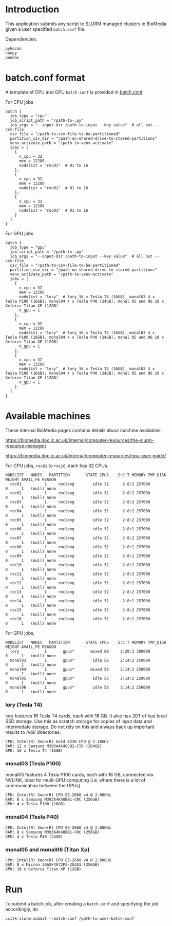 # Introduction
This application submits any script to SLURM managed clusters in BioMedia given a user specified 
`batch.conf` file.

Dependencies:
```
pyhocon
numpy
pandas
```

# batch.conf format
A template of CPU and GPU `batch.conf` is provided in [batch.conf](batch.conf)

For CPU jobs
```hocon
batch {
  job_type = "cpu"
  job_script_path = "/path-to-.py"
  job_args = "--input-dir /path-to-input --key value"  # all but --csv-file
  csv_file = "/path-to-csv-file-to-be-partitioned"
  partition_csv_dir = "/path-on-shared-drive-to-stored-partitions"
  venv_activate_path = "/path-to-venv-activate"
  jobs = [
    {
      n_cpu = 32
      mem = 12288
      nodelist = "roc01"  # 01 to 16
    },
    {
      n_cpu = 32
      mem = 12288
      nodelist = "roc01"  # 01 to 16
    },
    {
      n_cpu = 32
      mem = 12288
      nodelist = "roc01"  # 01 to 16
    }
  ]
}

```

For GPU jobs
```hocon
batch {
  job_type = "gpu"
  job_script_path = "/path-to-.py"
  job_args = "--input-dir /path-to-input --key value"  # all but --csv-file
  csv_file = "/path-to-csv-file-to-be-partitioned"
  partition_csv_dir = "/path-on-shared-drive-to-stored-partitions"
  venv_activate_path = "/path-to-venv-activate"
  jobs = [
    {
      n_cpu = 32
      mem = 12288
      nodelist = "lory"  # lory 16 x Tesla T4 (16GB), monal03 4 x Tesla P100 (16GB), monal04 4 x Tesla P40 (24GB), monal 05 and 06 10 x Geforce Titan XP (12GB)
      n_gpu = 1
    },
    {
      n_cpu = 32
      mem = 12288
      nodelist = "lory"  # lory 16 x Tesla T4 (16GB), monal03 4 x Tesla P100 (16GB), monal04 4 x Tesla P40 (24GB), monal 05 and 06 10 x Geforce Titan XP (12GB)
      n_gpu = 1
    },
    {
      n_cpu = 32
      mem = 12288
      nodelist = "lory"  # lory 16 x Tesla T4 (16GB), monal03 4 x Tesla P100 (16GB), monal04 4 x Tesla P40 (24GB), monal 05 and 06 10 x Geforce Titan XP (12GB)
      n_gpu = 1
    }
  ]
}

```

# Available machines

These internal BioMedia pages contains details about machine availables: 

https://biomedia.doc.ic.ac.uk/internal/computer-resources/the-slurm-resource-manager/

https://biomedia.doc.ic.ac.uk/internal/computer-resources/gpu-user-guide/

For CPU jobs, `roc01` to `roc16`, each has 32 CPUs.

```
NODELIST   NODES   PARTITION       STATE CPUS    S:C:T MEMORY TMP_DISK WEIGHT AVAIL_FE REASON              
  roc01          1     roclong        idle 32      2:8:2 257000        0      1   (null) none                
  roc02          1     roclong        idle 32      2:8:2 257000        0      1   (null) none                
  roc03          1     roclong        idle 32      2:8:2 257000        0      1   (null) none                
  roc04          1     roclong        idle 32      2:8:2 257000        0      1   (null) none                
  roc05          1     roclong        idle 32      2:8:2 257000        0      1   (null) none                
  roc06          1     roclong        idle 32      2:8:2 257000        0      1   (null) none                
  roc07          1     roclong        idle 32      2:8:2 257000        0      1   (null) none                
  roc08          1     roclong        idle 32      2:8:2 257000        0      1   (null) none                
  roc09          1     roclong        idle 32      2:8:2 257000        0      1   (null) none                
  roc10          1     roclong        idle 32      2:8:2 257000        0      1   (null) none                
  roc11          1     roclong        idle 32      2:8:2 257000        0      1   (null) none                
  roc12          1     roclong        idle 32      2:8:2 257000        0      1   (null) none                
  roc13          1     roclong        idle 32      2:8:2 257000        0      1   (null) none                
  roc14          1     roclong        idle 32      2:8:2 257000        0      1   (null) none                
  roc15          1     roclong        idle 32      2:8:2 257000        0      1   (null) none                
  roc16          1     roclong        idle 32      2:8:2 257000        0      1   (null) none  
```

For GPU jobs, 

```
NODELIST   NODES   PARTITION       STATE CPUS    S:C:T MEMORY TMP_DISK WEIGHT AVAIL_FE REASON              
  lory           1       gpus*       mixed 80     2:20:2 380000        0      1   (null) none                
  monal03        1       gpus*        idle 56     2:14:2 250000        0      1   (null) none                
  monal04        1       gpus*       mixed 56     2:14:2 250000        0      1   (null) none                
  monal05        1       gpus*        idle 56     2:14:2 220000        0      1   (null) none                
  monal06        1       gpus*        idle 56     2:14:2 250000        0      1   (null) none                
```

### lory (Tesla T4)

lory features 16 Tesla T4 cards, each with 16 GB. It also has 20T of fast local SSD storage. Use this as scratch storage for copies of input data and intermedate storage. Do not rely on this and always back up important results to /vol/ directories.

```
CPU: Intel(R) Xeon(R) Gold 6230 CPU @ 2.10GHz
RAM: 12 x Samsung M393A4K40CB2-CTD (384GB)
GPU: 16 x Tesla T4 (16GB)
```

### monal03 (Tesla P100)
monal03 features 4 Tesla P100 cards, each with 16 GB, connected via NVLINK, ideal for multi-GPU computing (i.e. where there is a lot of communication between the GPUs).

```
CPU: Intel(R) Xeon(R) CPU E5-2660 v4 @ 2.00GHz
RAM: 8 x Samsung M393A4K40BB1-CRC (256GB)
GPU: 4 x Tesla P100 (16GB)
```

### monal04 (Tesla P40)
```
CPU: Intel(R) Xeon(R) CPU E5-2660 v4 @ 2.00GHz
RAM: 8 x Samsung M393A4K40BB1-CRC (256GB)
GPU: 4 x Tesla P40 (24GB)
```

### monal05 and monal06 (Titan Xp)

```
CPU: Intel(R) Xeon(R) CPU E5-2660 v4 @ 2.00GHz
RAM: 8 x Micron 36ASF4G72PZ-2G3A1 (256GB)
GPU: 10 x Geforce Titan XP (12GB)
```

# Run

To submit a batch job, after creating a `batch.conf` and specifying the job accordingly, do

```
ccitk-slurm-submit --batch-conf /path-to-user-batch-conf
```
